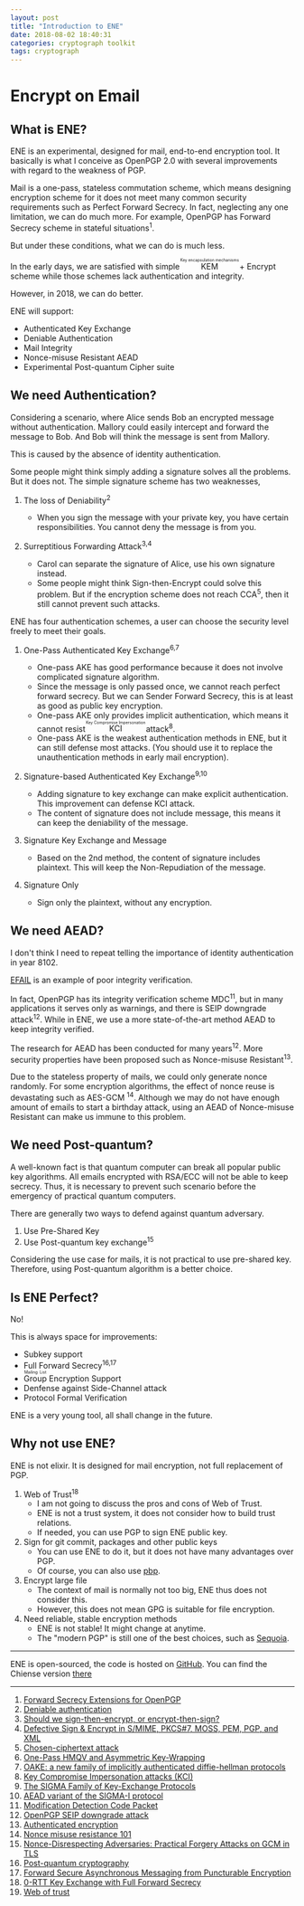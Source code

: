 ```yaml
---
layout: post
title: "Introduction to ENE"
date: 2018-08-02 18:40:31
categories: cryptograph toolkit
tags: cryptograph
---
```


# **E**ncrypt o**n** **E**mail

What is ENE?
------------

ENE is an experimental, designed for mail, end-to-end encryption tool. It basically is what I conceive as OpenPGP 2.0 with several improvements with regard to the weakness of PGP.

Mail is a one-pass, stateless commutation scheme, which means designing encryption scheme for it does not meet many common security requirements such as Perfect Forward Secrecy. In fact, neglecting any one limitation, we can do much more. For example, OpenPGP has Forward Secrecy scheme in stateful situations<sup>1</sup>.

But under these conditions, what we can do is much less.

In the early days, we are satisfied with simple <ruby>KEM<rt>Key encapsulation mechanisms</rt></ruby> + Encrypt scheme while those schemes lack authentication and integrity.

However, in 2018, we can do better.

ENE will support:

* Authenticated Key Exchange
* Deniable Authentication
* Mail Integrity
* Nonce-misuse Resistant AEAD
* Experimental Post-quantum Cipher suite

We need Authentication?
---

Considering a scenario, where Alice sends Bob an encrypted message without authentication. Mallory could easily intercept and forward the message to Bob. And Bob will think the message is sent from Mallory.

This is caused by the absence of identity authentication.

Some people might think simply adding a signature solves all the problems. But it does not. The simple signature scheme has two weaknesses,

1. The loss of Deniability<sup>2</sup>
    * When you sign the message with your private key, you have certain responsibilities. You cannot deny the message is from you.

2. Surreptitious Forwarding Attack<sup>3,4</sup>
    * Carol can separate the signature of Alice, use his own signature instead.
    * Some people might think Sign-then-Encrypt could solve this problem. But if the encryption scheme does not reach CCA<sup>5</sup>, then it still cannot prevent such attacks.

ENE has four authentication schemes, a user can choose the security level freely to meet their goals.

1. One-Pass Authenticated Key Exchange<sup>6,7</sup>
    * One-pass AKE has good performance because it does not involve complicated signature algorithm.
    * Since the message is only passed once, we cannot reach perfect forward secrecy. But we can Sender Forward Secrecy, this is at least as good as public key encryption.
    * One-pass AKE only provides implicit authentication, which means it cannot resist <ruby>KCI<rt>Key Compromise Impersonation</rt></ruby> attack<sup>8</sup>.
    * One-pass AKE is the weakest authentication methods in ENE, but it can still defense most attacks. (You should use it to replace the unauthentication methods in early mail encryption).

2. Signature-based Authenticated Key Exchange<sup>9,10</sup>
    * Adding signature to key exchange can make explicit authentication. This improvement can defense KCI attack.
    * The content of signature does not include message, this means it can keep the deniability of the message.


3. Signature Key Exchange and Message
    * Based on the 2nd method, the content of signature includes plaintext. This will keep the Non-Repudiation of the message.

4. Signature Only
    * Sign only the plaintext, without any encryption.


We need AEAD?
---

I don't think I need to repeat telling the importance of identity authentication in year 8102.

[EFAIL](https://efail.de/) is an example of poor integrity verification.

In fact, OpenPGP has its integrity verification scheme MDC<sup>11</sup>, but in many applications it serves only as warnings, and there is SEIP downgrade attack<sup>12</sup>. While in ENE, we use a more state-of-the-art method AEAD to keep integrity verified.

The research for AEAD has been conducted for many years<sup>12</sup>. More security properties have been proposed such as Nonce-misuse Resistant<sup>13</sup>.

Due to the stateless property of mails, we could only generate nonce randomly. For some encryption algorithms, the effect of nonce reuse is devastating such as AES-GCM <sup>14</sup>.
Although we may do not have enough amount of emails to start a birthday attack, using an AEAD of Nonce-misuse Resistant can make us immune to this problem.



We need Post-quantum?
---

A well-known fact is that quantum computer can break all popular public key algorithms. All emails encrypted with RSA/ECC will not be able to keep secrecy. Thus, it is necessary to prevent such scenario before the emergency of practical quantum computers.

There are generally two ways to defend against quantum adversary.

1. Use Pre-Shared Key
2. Use Post-quantum key exchange<sup>15</sup>

Considering the use case for mails, it is not practical to use pre-shared key. Therefore, using Post-quantum algorithm is a better choice.


Is ENE Perfect?
----

No!

This is always space for improvements:

* Subkey support
* Full Forward Secrecy<sup>16,17</sup>
* <ruby>Group<rt>Mailing List</rt></ruby> Encryption Support
* Denfense against Side-Channel attack
* Protocol Formal Verification

ENE is a very young tool, all shall change in the future.


Why not use ENE?
---

ENE is not elixir. It is designed for mail encryption, not full replacement of PGP.

1. Web of Trust<sup>18</sup>
    * I am not going to discuss the pros and cons of Web of Trust.
    * ENE is not a trust system, it does not consider how to build trust relations.
    * If needed, you can use PGP to sign ENE public key.
2. Sign for git commit, packages and other public keys
    * You can use ENE to do it, but it does not have many advantages over PGP.
    * Of course, you can also use [pbp](https://boats.gitlab.io/blog/post/signing-commits-without-gpg/).
3. Encrypt large file
    * The context of mail is normally not too big, ENE thus does not consider this.
    * However, this does not mean GPG is suitable for file encryption.
4. Need reliable, stable encryption methods
    * ENE is not stable! It might change at anytime.
    * The "modern PGP" is still one of the best choices, such as [Sequoia](https://sequoia-pgp.org/).


-----

ENE is open-sourced, the code is hosted on [GitHub](https://github.com/quininer/ene). You can find the Chiense version [there](https://quininer.github.io/?ene)

-----

1. [Forward Secrecy Extensions for OpenPGP](https://tools.ietf.org/html/draft-brown-pgp-pfs-03)
2. [Deniable authentication](https://en.wikipedia.org/wiki/Deniable_authentication)
3. [Should we sign-then-encrypt, or encrypt-then-sign?](https://crypto.stackexchange.com/questions/5458/should-we-sign-then-encrypt-or-encrypt-then-sign)
4. [Defective Sign & Encrypt in S/MIME, PKCS#7, MOSS, PEM, PGP, and XML](http://world.std.com/~dtd/sign_encrypt/sign_encrypt7.html)
5. [Chosen-ciphertext attack](https://en.wikipedia.org/wiki/Chosen-ciphertext_attack)
6. [One-Pass HMQV and Asymmetric Key-Wrapping](https://eprint.iacr.org/2010/638.pdf)
7. [OAKE: a new family of implicitly authenticated diffie-hellman protocols](https://dl.acm.org/citation.cfm?id=2508859.2516695)
8. [Key Compromise Impersonation attacks (KCI)](https://www.cryptologie.net/article/372/key-compromise-impersonation-attacks-kci/)
9. [The SIGMA Family of Key-Exchange Protocols](http://webee.technion.ac.il/~hugo/sigma.html)
10. [AEAD variant of the SIGMA-I protocol](https://tools.ietf.org/id/draft-selander-ace-cose-ecdhe-08.html#protocol)
11. [Modification Detection Code Packet](https://tools.ietf.org/html/rfc4880#page-52)
12. [OpenPGP SEIP downgrade attack](https://www.ietf.org/mail-archive/web/openpgp/current/msg08285.html<Paste>)
12. [Authenticated encryption](https://en.wikipedia.org/wiki/Authenticated_encryption)
13. [Nonce misuse resistance 101](https://www.lvh.io/posts/nonce-misuse-resistance-101.html)
14. [Nonce-Disrespecting Adversaries: Practical Forgery Attacks on GCM in TLS](https://eprint.iacr.org/2016/475.pdf)
15. [Post-quantum cryptography](https://en.wikipedia.org/wiki/Post-quantum_cryptography)
16. [Forward Secure Asynchronous Messaging from Puncturable Encryption](http://cs.jhu.edu/~imiers/pdfs/forwardsec.pdf)
17. [0-RTT Key Exchange with Full Forward Secrecy](https://eprint.iacr.org/2017/223.pdf)
18. [Web of trust](https://en.wikipedia.org/wiki/Web_of_trust)
